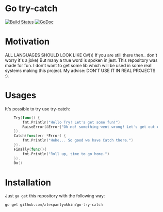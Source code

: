 # Go try-catch
[![Build Status](https://travis-ci.org/alexpantyukhin/go-try-catch.svg?branch=master
)](https://travis-ci.org/alexpantyukhin/go-try-catch)
[![GoDoc](https://godoc.org/alexpantyukhin/go-try-catch?status.svg)](https://godoc.org/github.com/alexpantyukhin/go-try-catch)

# Motivation
ALL LANGUAGES SHOULD LOOK LIKE C#))) If you are still there then.. don't worry it's a joke) But many a true word is spoken in jest. This repository was made for fun. I don't want to get some lib which will be used in some real systems making this project. My advise: DON'T USE IT IN REAL PROJECTS :).

# Usages
It's possible to try use try-catch:

```go
	Try(func() {
		fmt.Println("Hello Try! Let's get some fun!")
		RaiseError(&Error{"Oh no! something went wrong! Let's get out of here!!!"})
	}).
	Catch(func(err *Error) {
		fmt.Println("Hehe... So good we have Catch there.")
	}).
	Finally(func(){
		fmt.Println("Roll up, time to go home.")
	}).
	Do()
```


# Installation
Just `go get` this repository with the following way:

```
go get github.com/alexpantyukhin/go-try-catch
```